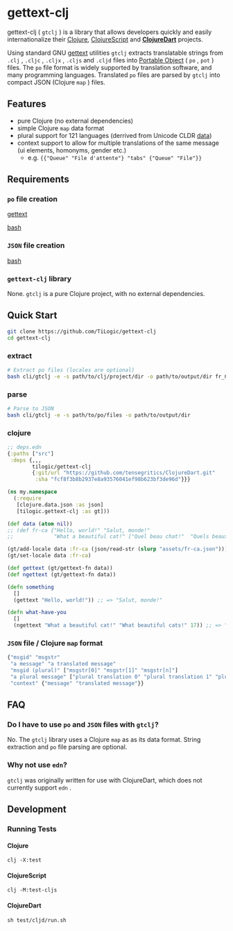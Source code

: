 # gettext-clj

gettext-clj ( `gtclj` ) is a library that allows developers quickly and easily internationalize their [Clojure](https://github.com/clojure/clojure), [ClojureScript](https://github.com/clojure/clojurescript) and **[ClojureDart](https://github.com/Tensegritics/ClojureDart)** projects.

Using standard GNU [gettext](https://www.gnu.org/software/gettext/manual/gettext.html) utilities `gtclj` extracts translatable strings from `.clj` , `.cljc` , `.cljx` , `.cljs` and `.cljd` files into [Portable Object](https://www.gnu.org/software/gettext/manual/gettext.html#PO-Files) ( `po` , `pot` ) files. The `po` file format is widely supported by translation software, and many programming languages. Translated `po` files are parsed by `gtclj` into compact JSON (Clojure `map` ) files.

## Features

* pure Clojure (no external dependencies)
* simple Clojure `map` data format
* plural support for 121 languages (derrived from Unicode CLDR [data](https://unicode-org.github.io/cldr-staging/charts/41/supplemental/language_plural_rules.html))
* context support to allow for multiple translations of the same message (ui elements, homonyms, gender etc.)
  * e.g.
  `{{"Queue" "File d'attente"}
    "tabs" {"Queue" "File"}}`

## Requirements

### `po` file creation

[gettext](https://www.gnu.org/software/gettext/)

[bash](https://www.gnu.org/software/bash/)

### `JSON` file creation

[bash](https://www.gnu.org/software/bash/)

### `gettext-clj` library

None. `gtclj` is a pure Clojure project, with no external dependencies.

## Quick Start

```bash
git clone https://github.com/TiLogic/gettext-clj
cd gettext-clj
```

### extract

```bash
# Extract po files (locales are optional)
bash cli/gtclj -e -s path/to/clj/project/dir -o path/to/output/dir fr_CA fr_FR de_DE
```

### parse

```bash
# Parse to JSON
bash cli/gtclj -e -s path/to/po/files -o path/to/output/dir
```

### clojure

```clojure
;; deps.edn
{:paths ["src"]
 :deps {,,,
        tilogic/gettext-clj
        {:git/url "https://github.com/tensegritics/ClojureDart.git"
         :sha "fcf8f3b8b2937e8a93576041ef98b623bf3de96d"}}}
```

```clojure
(ns my.namespace
  (:require
   [clojure.data.json :as json]
   [tilogic.gettext-clj :as gt]))

(def data (atom nil))
;; (def fr-ca {"Hello, world!" "Salut, monde!"
;;             "What a beautiful cat!" ["Quel beau chat!"  "Quels beaux chats!"]})

(gt/add-locale data :fr-ca (json/read-str (slurp "assets/fr-ca.json")))
(gt/set-locale data :fr-ca)

(def gettext (gt/gettext-fn data))
(def ngettext (gt/gettext-fn data))

(defn something
  []
  (gettext "Hello, world!")) ;; => "Salut, monde!"

(defn what-have-you
  []
  (ngettext "What a beautiful cat!" "What beautiful cats!" 17)) ;; => "Quels beaux chats!"
```

### `JSON` file / Clojure `map` format

```clojure
{"msgid" "msgstr"
 "a message" "a translated message"
 "msgid (plural)" ["msgstr[0]" "msgstr[1]" "msgstr[n]"]
 "a plural message" ["plural translation 0" "plural translation 1" "plural translation n"]
 "context" {"message" "translated message"}}
```

## FAQ

### Do I have to use `po` and `JSON` files with `gtclj`?

No. The `gtclj` library uses a Clojure `map` as as its data format. String extraction and `po` file parsing are optional.

### Why not use `edn`?

`gtclj` was originally written for use with ClojureDart, which does not currently support `edn` .

## Development

### Running Tests

#### Clojure

 `clj -X:test`

#### ClojureScript

 `clj -M:test-cljs`

#### ClojureDart

 `sh test/cljd/run.sh`
